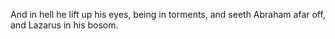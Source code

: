 And in hell he lift up his eyes, being in torments, and seeth Abraham afar off, and Lazarus in his bosom.
